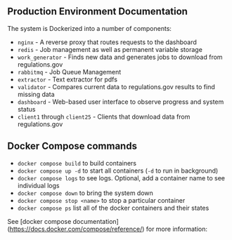 



## Production Environment Documentation

The system is Dockerized into a number of components:

* `nginx` - A reverse proxy that routes requests to the dashboard
* `redis` - Job management as well as permanent variable storage
* `work_generator` - Finds new data and generates jobs to download from regulations.gov
* `rabbitmq` - Job Queue Management
* `extractor` - Text extractor for pdfs
* `validator` - Compares current data to regulations.gov results to find missing data
* `dashboard` - Web-based user interface to observe progress and system status
* `client1` through `client25` - Clients that download data from regulations.gov

## Docker Compose commands

* `docker compose build` to build containers
* `docker compose up -d` to start all containers (`-d` to run in background)
* `docker compose logs` to see logs.  Optional, add a container name to see
  individual logs
* `docker compose down` to bring the system down
* `docker compose stop <name>` to stop a particular container
* `docker compose ps` list all of the docker containers and their states

See [docker compose documentation] (https://docs.docker.com/compose/reference/) for more information:
